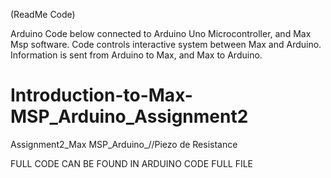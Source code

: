 (ReadMe Code)

Arduino Code below connected to Arduino Uno Microcontroller, and Max Msp software. Code controls interactive system between Max and Arduino. Information is sent from Arduino to Max, and Max to Arduino. 



# Introduction-to-Max-MSP_Arduino_Assignment2
Assignment2_Max MSP_Arduino_//Piezo de Resistance


FULL CODE CAN BE FOUND IN ARDUINO CODE FULL FILE
